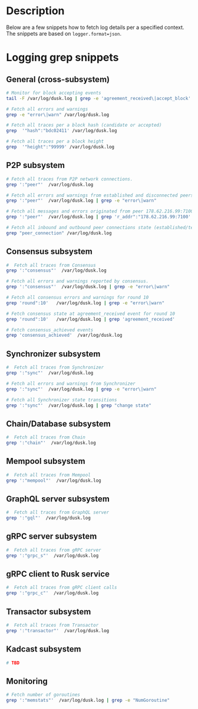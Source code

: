 # Description
Below are a few snippets how to fetch log details per a specified context. The snippets are based on `logger.format=json`.

# Logging grep snippets

## General (cross-subsystem)
```bash
# Monitor for block accepting events
tail -F /var/log/dusk.log | grep -e 'agreement_received\|accept_block' 

# Fetch all errors and warnings
grep -e "error\|warn" /var/log/dusk.log

# Fetch all traces per a block hash (candidate or accepted)
grep  '"hash":"bdc02411' /var/log/dusk.log

# Fetch all traces per a block height
grep  '"height":"99999' /var/log/dusk.log

```
## P2P subsystem
```bash
# Fetch all traces from P2P network connections.  
grep ':"peer"'  /var/log/dusk.log

# Fetch all errors and warnings from established and disconnected peers.  
grep ':"peer"'  /var/log/dusk.log | grep -e "error\|warn"

# Fetch all messages and errors originated from peer 178.62.216.99:7100
grep ':"peer"'  /var/log/dusk.log | grep 'r_addr":"178.62.216.99:7100'

# Fetch all inbound and outbound peer connections state (established/terminated)
grep "peer_connection" /var/log/dusk.log
```

## Consensus subsystem
```bash
#  Fetch all traces from Consensus
grep ':"consensus"'  /var/log/dusk.log

# Fetch all errors and warnings reported by consensus.  
grep ':"consensus"'  /var/log/dusk.log | grep -e "error\|warn"

# Fetch all consensus errors and warnings for round 10
grep 'round":10'   /var/log/dusk.log | grep -e "error\|warn"

# Fetch consensus state at agreement_received event for round 10
grep 'round":10'   /var/log/dusk.log | grep 'agreement_received'

# Fetch consensus_achieved events
grep 'consensus_achieved'  /var/log/dusk.log

```


## Synchronizer subsystem
```bash
#  Fetch all traces from Synchronizer
grep ':"sync"'  /var/log/dusk.log

# Fetch all errors and warnings from Synchronizer  
grep ':"sync"'  /var/log/dusk.log | grep -e "error\|warn"

# Fetch all Synchronizer state transitions
grep ':"sync"'  /var/log/dusk.log | grep "change state"
```
## Chain/Database subsystem
```bash
#  Fetch all traces from Chain
grep ':"chain"'  /var/log/dusk.log
```

## Mempool subsystem
```bash
#  Fetch all traces from Mempool
grep ':"mempool"'  /var/log/dusk.log
```

## GraphQL server subsystem
```bash
#  Fetch all traces from GraphQL server
grep ':"gql"'  /var/log/dusk.log
```

## gRPC server subsystem
```bash
#  Fetch all traces from gRPC server
grep ':"grpc_s"'  /var/log/dusk.log
```

## gRPC client to Rusk service
```bash
#  Fetch all traces from gRPC client calls
grep ':"grpc_c"'  /var/log/dusk.log
```

## Transactor subsystem
```bash
#  Fetch all traces from Transactor
grep ':"transactor"'  /var/log/dusk.log
```









## Kadcast subsystem
```bash
# TBD
```

## Monitoring
```bash
# Fetch number of goroutines
grep ':"memstats"'  /var/log/dusk.log | grep -e "NumGoroutine"
```

 
